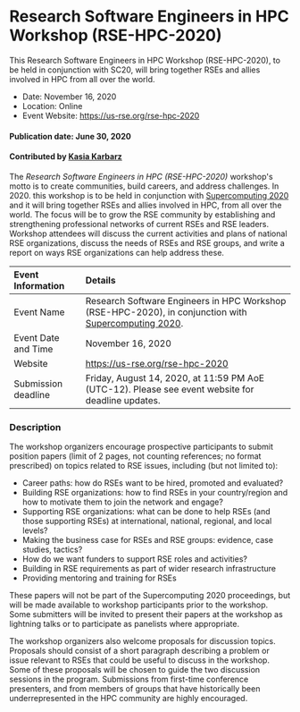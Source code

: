 # Research Software Engineers in HPC Workshop (RSE-HPC-2020)

<!-- deck start -->
This Research Software Engineers in HPC Workshop (RSE-HPC-2020), to be held in conjunction with SC20, will bring together RSEs and allies involved in HPC from all over the world.
<!-- deck end -->

- Date: November 16, 2020
- Location: Online
- Event Website: https://us-rse.org/rse-hpc-2020

#### Publication date: June 30, 2020
#### Contributed by [Kasia Karbarz](https://github.com/karbarz "Kasia Karbarz GitHub Profile")


The *Research Software Engineers in HPC (RSE-HPC-2020)* workshop's motto is to create communities, build careers, and address challenges. In 2020. this workshop is to be held in conjunction with [Supercomputing 2020](https://sc20.supercomputing.org/) and it will bring together RSEs and allies involved in HPC, from all over the world. The focus will be to grow the RSE community by establishing and strengthening professional networks of current RSEs and RSE leaders. Workshop attendees will discuss the current activities and plans of national RSE organizations, discuss the needs of RSEs and RSE groups, and write a report on ways RSE organizations can help address these.

Event Information | Details
:--- | :---			   
Event Name | Research Software Engineers in HPC Workshop (RSE-HPC-2020), in conjunction with [Supercomputing 2020](https://sc20.supercomputing.org/).
Event Date and Time | November 16, 2020
Website | https://us-rse.org/rse-hpc-2020
Submission deadline |  Friday, August 14, 2020, at 11:59 PM AoE (UTC-12). Please see event website for deadline updates.

### Description
The workshop organizers encourage prospective participants to submit position papers (limit of 2 pages, not counting references; no format prescribed) on topics related to RSE issues, including (but not limited to):

* Career paths: how do RSEs want to be hired, promoted and evaluated?
* Building RSE organizations: how to find RSEs in your country/region and how to motivate them to join the network and engage?
* Supporting RSE organizations: what can be done to help RSEs (and those supporting RSEs) at international, national, regional, and local levels?
* Making the business case for RSEs and RSE groups: evidence, case studies, tactics?
* How do we want funders to support RSE roles and activities?
* Building in RSE requirements as part of wider research infrastructure
* Providing mentoring and training for RSEs

These papers will not be part of the Supercomputing 2020 proceedings, but will be made available to workshop participants prior to the workshop. Some submitters will be invited to present their papers at the workshop as lightning talks or to participate as panelists where appropriate.

The workshop organizers also welcome proposals for discussion topics. Proposals should consist of a short paragraph describing a problem or issue relevant to RSEs that could be useful to discuss in the workshop. Some of these proposals will be chosen to guide the two discussion sessions in the program. Submissions from first-time conference presenters, and from members of groups that have historically been underrepresented in the HPC community are highly encouraged.

<!---
Publish: yes
Categories: skills, collaboration
Topics: personal productivity and sustainability, projects and organizations
Tags: conference
Level: 2
Prerequisites: default
Aggregate: none
--->
